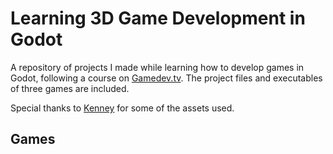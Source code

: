 # Learning 3D Game Development in Godot

A repository of projects I made while learning how to develop games in Godot, following a course on [Gamedev.tv](https://www.gamedev.tv/). The project files and executables of three games are included.

Special thanks to [Kenney](https://kenney.nl/) for some of the assets used.

## Games
